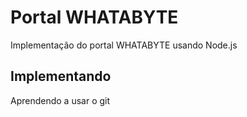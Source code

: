 # Portal WHATABYTE

Implementação do portal WHATABYTE usando Node.js


## Implementando

Aprendendo a usar o git 